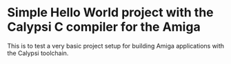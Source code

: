 Simple Hello World project with the Calypsi C compiler for the Amiga
====================================================================

This is to test a very basic project setup for building Amiga
applications with the Calypsi toolchain.
